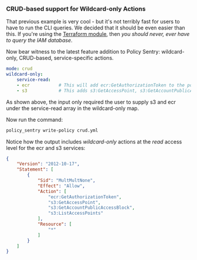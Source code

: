 ### CRUD-based support for Wildcard-only Actions

That previous example is very cool - but it's not terribly fast for users to have to run the CLI queries. We decided that it should be even easier than this. If you're using the [Terraform module](https://github.com/kmcquade/terraform-aws-policy-sentry), then *you should never, ever have to query the IAM database*.

Now bear witness to the latest feature addition to Policy Sentry: wildcard-only, CRUD-based, service-specific actions.

```yaml
mode: crud
wildcard-only:
    service-read:
    - ecr           # This will add ecr:GetAuthorizationToken to the policy
    - s3            # This adds s3:GetAccessPoint, s3:GetAccountPublicAccessBlock, s3:ListAccessPoints
```

As shown above, the input only required the user to supply s3 and ecr under the service-read array in the wildcard-only map.

Now run the command:

```bash
policy_sentry write-policy crud.yml
```

Notice how the output includes *wildcard-only* actions at the *read* access level for the ecr and s3 services:

```json
{
    "Version": "2012-10-17",
    "Statement": [
        {
            "Sid": "MultMultNone",
            "Effect": "Allow",
            "Action": [
                "ecr:GetAuthorizationToken",
                "s3:GetAccessPoint",
                "s3:GetAccountPublicAccessBlock",
                "s3:ListAccessPoints"
            ],
            "Resource": [
                "*"
            ]
        }
    ]
}
```
